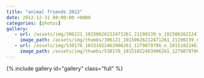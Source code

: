 ```yaml
---
title: "animal friends 2012"
date: 2012-12-31 08:00:00 +0000
categories: [photos]
gallery:
   - url: /assets/img/306121_10150626212471261_21190239_n_10150626212471261.jpg
     image_path: /assets/img/thumbs/306121_10150626212471261_21190239_n_10150626212471261.png
   - url: /assets/img/530170_10151022463906261_1279879706_n_10151022463906261.jpg
     image_path: /assets/img/thumbs/530170_10151022463906261_1279879706_n_10151022463906261.png
---
```

{% include gallery id="gallery" class="full" %}